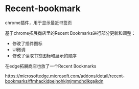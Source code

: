 # Recent-bookmark
chrome插件，用于显示最近书签页

基于chrome拓展商店里的Recent Bookmarks进行部分更新和调整：
- 修改了插件图标
- UI微调
- 修改了读取书签图标和展示的顺序


在edge拓展商店也放了一个Recent Bookmarks

https://microsoftedge.microsoft.com/addons/detail/recent-bookmarks/ffmhackidpejnohkjmjmmdhdlkgajkdn
